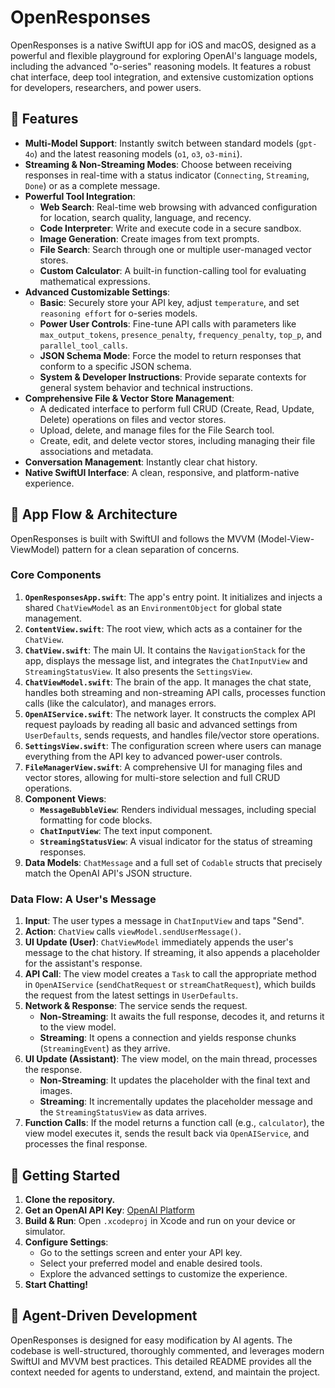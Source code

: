 # OpenResponses

OpenResponses is a native SwiftUI app for iOS and macOS, designed as a powerful and flexible playground for exploring OpenAI's language models, including the advanced "o-series" reasoning models. It features a robust chat interface, deep tool integration, and extensive customization options for developers, researchers, and power users.

## 🚀 Features

- **Multi-Model Support**: Instantly switch between standard models (`gpt-4o`) and the latest reasoning models (`o1`, `o3`, `o3-mini`).
- **Streaming & Non-Streaming Modes**: Choose between receiving responses in real-time with a status indicator (`Connecting`, `Streaming`, `Done`) or as a complete message.
- **Powerful Tool Integration**:
  - **Web Search**: Real-time web browsing with advanced configuration for location, search quality, language, and recency.
  - **Code Interpreter**: Write and execute code in a secure sandbox.
  - **Image Generation**: Create images from text prompts.
  - **File Search**: Search through one or multiple user-managed vector stores.
  - **Custom Calculator**: A built-in function-calling tool for evaluating mathematical expressions.
- **Advanced Customizable Settings**:
  - **Basic**: Securely store your API key, adjust `temperature`, and set `reasoning effort` for o-series models.
  - **Power User Controls**: Fine-tune API calls with parameters like `max_output_tokens`, `presence_penalty`, `frequency_penalty`, `top_p`, and `parallel_tool_calls`.
  - **JSON Schema Mode**: Force the model to return responses that conform to a specific JSON schema.
  - **System & Developer Instructions**: Provide separate contexts for general system behavior and technical instructions.
- **Comprehensive File & Vector Store Management**:
  - A dedicated interface to perform full CRUD (Create, Read, Update, Delete) operations on files and vector stores.
  - Upload, delete, and manage files for the File Search tool.
  - Create, edit, and delete vector stores, including managing their file associations and metadata.
- **Conversation Management**: Instantly clear chat history.
- **Native SwiftUI Interface**: A clean, responsive, and platform-native experience.

## 📱 App Flow & Architecture

OpenResponses is built with SwiftUI and follows the MVVM (Model-View-ViewModel) pattern for a clean separation of concerns.

### Core Components

1.  **`OpenResponsesApp.swift`**: The app's entry point. It initializes and injects a shared `ChatViewModel` as an `EnvironmentObject` for global state management.
2.  **`ContentView.swift`**: The root view, which acts as a container for the `ChatView`.
3.  **`ChatView.swift`**: The main UI. It contains the `NavigationStack` for the app, displays the message list, and integrates the `ChatInputView` and `StreamingStatusView`. It also presents the `SettingsView`.
4.  **`ChatViewModel.swift`**: The brain of the app. It manages the chat state, handles both streaming and non-streaming API calls, processes function calls (like the calculator), and manages errors.
5.  **`OpenAIService.swift`**: The network layer. It constructs the complex API request payloads by reading all basic and advanced settings from `UserDefaults`, sends requests, and handles file/vector store operations.
6.  **`SettingsView.swift`**: The configuration screen where users can manage everything from the API key to advanced power-user controls.
7.  **`FileManagerView.swift`**: A comprehensive UI for managing files and vector stores, allowing for multi-store selection and full CRUD operations.
8.  **Component Views**:
    - **`MessageBubbleView`**: Renders individual messages, including special formatting for code blocks.
    - **`ChatInputView`**: The text input component.
    - **`StreamingStatusView`**: A visual indicator for the status of streaming responses.
9.  **Data Models**: `ChatMessage` and a full set of `Codable` structs that precisely match the OpenAI API's JSON structure.

### Data Flow: A User's Message

1.  **Input**: The user types a message in `ChatInputView` and taps "Send".
2.  **Action**: `ChatView` calls `viewModel.sendUserMessage()`.
3.  **UI Update (User)**: `ChatViewModel` immediately appends the user's message to the chat history. If streaming, it also appends a placeholder for the assistant's response.
4.  **API Call**: The view model creates a `Task` to call the appropriate method in `OpenAIService` (`sendChatRequest` or `streamChatRequest`), which builds the request from the latest settings in `UserDefaults`.
5.  **Network & Response**: The service sends the request.
    - **Non-Streaming**: It awaits the full response, decodes it, and returns it to the view model.
    - **Streaming**: It opens a connection and yields response chunks (`StreamingEvent`) as they arrive.
6.  **UI Update (Assistant)**: The view model, on the main thread, processes the response.
    - **Non-Streaming**: It updates the placeholder with the final text and images.
    - **Streaming**: It incrementally updates the placeholder message and the `StreamingStatusView` as data arrives.
7.  **Function Calls**: If the model returns a function call (e.g., `calculator`), the view model executes it, sends the result back via `OpenAIService`, and processes the final response.

## 🔧 Getting Started

1.  **Clone the repository.**
2.  **Get an OpenAI API Key**: [OpenAI Platform](https://platform.openai.com/)
3.  **Build & Run**: Open `.xcodeproj` in Xcode and run on your device or simulator.
4.  **Configure Settings**:
    - Go to the settings screen and enter your API key.
    - Select your preferred model and enable desired tools.
    - Explore the advanced settings to customize the experience.
5.  **Start Chatting!**

## 🤖 Agent-Driven Development

OpenResponses is designed for easy modification by AI agents. The codebase is well-structured, thoroughly commented, and leverages modern SwiftUI and MVVM best practices. This detailed README provides all the context needed for agents to understand, extend, and maintain the project.
